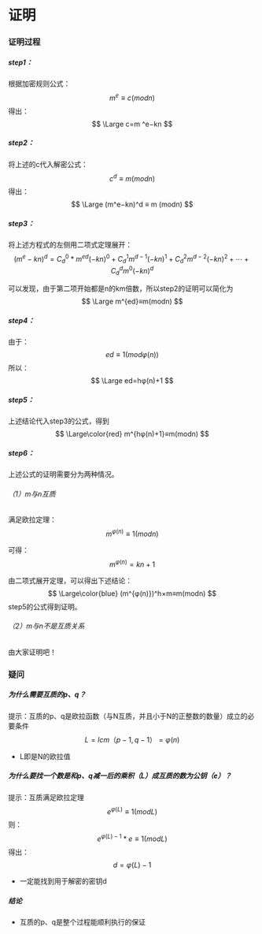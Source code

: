 # 证明

### 证明过程

##### step1：

根据加密规则公式：
$$
m^{e}≡c(modn)
$$
得出：
$$
\Large c=m ^e−kn
$$

##### step2：

将上述的c代入解密公式：
$$
c^d≡m(modn)
$$
得出：
$$
\Large (m^e−kn)^d ≡ m (modn)
$$

##### step3：

将上述方程式的左侧用二项式定理展开：
$$
(m^e −kn)^d=C_d^0*m ^{ed} (−kn) ^0 +C _d^1​ m ^{d-1} (−kn) ^1 +C _d^2​ m ^{d−2} (−kn) ^2 +⋯+C _d^d​m ^0 (−kn) ^d 
$$


可以发现，由于第二项开始都是n的km倍数，所以step2的证明可以简化为
$$
\Large m^{ed}≡m(modn)
$$

##### step4：

由于：
$$
ed≡1(modφ(n))
$$
所以：
$$
\Large ed=hφ(n)+1
$$

##### step5：

上述结论代入step3的公式，得到
$$
\Large\color{red} m^{hφ(n)+1}≡m(modn)
$$

##### step6：

上述公式的证明需要分为两种情况。

###### （1）m与n互质

满足欧拉定理：
$$
m^{φ(n)}≡1(modn)
$$


 可得：
$$
m^{φ(n)} =kn+1
$$


由二项式展开定理，可以得出下述结论：
$$
\Large\color{blue} (m^{φ(n)})^h×m≡m(modn)
$$
step5的公式得到证明。

###### （2）m与n不是互质关系

由大家证明吧！

### 疑问

##### 为什么需要互质的p、q？

提示：互质的p、q是欧拉函数（与N互质，并且小于N的正整数的数量）成立的必要条件
$$
L = lcm（p-1, q-1）=φ(n)
$$

- L即是N的欧拉值

##### 为什么要找一个数是和p、q减一后的乘积（L）成互质的数为公钥（e）？

提示：互质满足欧拉定理
$$
e^{φ(L)}≡1(modL)
$$
则：
$$
e^{φ(L)-1}*e≡1(modL)
$$
得出：
$$
d =φ(L)-1
$$

- 一定能找到用于解密的密钥d

##### 结论

- 互质的p、q是整个过程能顺利执行的保证